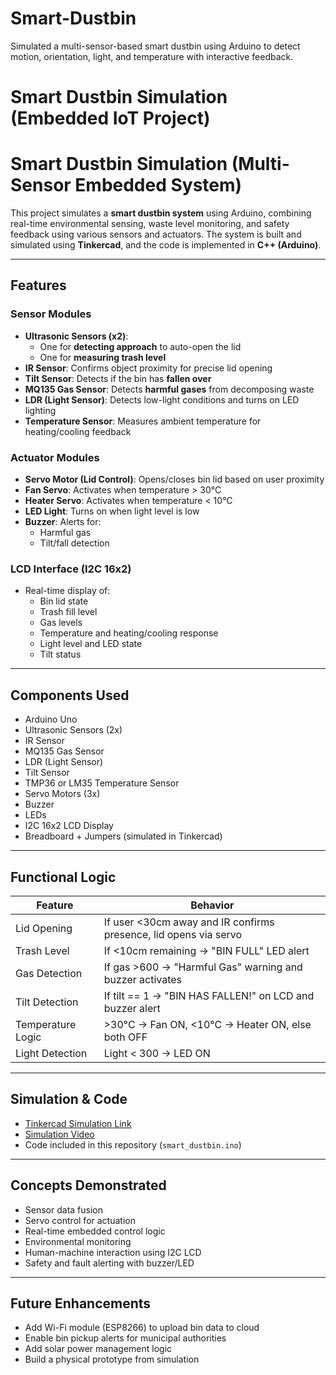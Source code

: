 # Smart-Dustbin
Simulated a multi-sensor-based smart dustbin using Arduino to detect motion, orientation, light, and temperature with interactive feedback.
# Smart Dustbin Simulation (Embedded IoT Project)
# Smart Dustbin Simulation (Multi-Sensor Embedded System)

This project simulates a **smart dustbin system** using Arduino, combining real-time environmental sensing, waste level monitoring, and safety feedback using various sensors and actuators. The system is built and simulated using **Tinkercad**, and the code is implemented in **C++ (Arduino)**.

---

## Features

### Sensor Modules
- **Ultrasonic Sensors (x2)**:  
  - One for **detecting approach** to auto-open the lid  
  - One for **measuring trash level**
- **IR Sensor**: Confirms object proximity for precise lid opening
- **Tilt Sensor**: Detects if the bin has **fallen over**
- **MQ135 Gas Sensor**: Detects **harmful gases** from decomposing waste
- **LDR (Light Sensor)**: Detects low-light conditions and turns on LED lighting
- **Temperature Sensor**: Measures ambient temperature for heating/cooling feedback

### Actuator Modules
- **Servo Motor (Lid Control)**: Opens/closes bin lid based on user proximity
- **Fan Servo**: Activates when temperature > 30°C
- **Heater Servo**: Activates when temperature < 10°C
- **LED Light**: Turns on when light level is low
- **Buzzer**: Alerts for:
  - Harmful gas
  - Tilt/fall detection

### LCD Interface (I2C 16x2)
- Real-time display of:
  - Bin lid state
  - Trash fill level
  - Gas levels
  - Temperature and heating/cooling response
  - Light level and LED state
  - Tilt status

---

## Components Used

- Arduino Uno
- Ultrasonic Sensors (2x)
- IR Sensor
- MQ135 Gas Sensor
- LDR (Light Sensor)
- Tilt Sensor
- TMP36 or LM35 Temperature Sensor
- Servo Motors (3x)
- Buzzer
- LEDs
- I2C 16x2 LCD Display
- Breadboard + Jumpers (simulated in Tinkercad)

---

## Functional Logic

| Feature             | Behavior                                                                 |
|---------------------|--------------------------------------------------------------------------|
| Lid Opening         | If user <30cm away and IR confirms presence, lid opens via servo        |
| Trash Level         | If <10cm remaining → "BIN FULL" LED alert                               |
| Gas Detection       | If gas >600 → "Harmful Gas" warning and buzzer activates                |
| Tilt Detection      | If tilt == 1 → "BIN HAS FALLEN!" on LCD and buzzer alert                |
| Temperature Logic   | >30°C → Fan ON, <10°C → Heater ON, else both OFF                        |
| Light Detection     | Light < 300 → LED ON                                                    |

---

## Simulation & Code

- [Tinkercad Simulation Link](https://www.tinkercad.com/things/bGz5uPH024A/editel?returnTo=%2Fdashboard&sharecode=_XlnP6aowTnA_ldBu66A92KBQwnj_nQMWEK9LOenr80)
- [Simulation Video](https://drive.google.com/file/d/1Qu_DzZt6DtZ1tAffLEceqxBBSKHJc7V1/view?usp=sharing)
- Code included in this repository (`smart_dustbin.ino`)

---

## Concepts Demonstrated

- Sensor data fusion
- Servo control for actuation
- Real-time embedded control logic
- Environmental monitoring
- Human-machine interaction using I2C LCD
- Safety and fault alerting with buzzer/LED

---

## Future Enhancements

- Add Wi-Fi module (ESP8266) to upload bin data to cloud
- Enable bin pickup alerts for municipal authorities
- Add solar power management logic
- Build a physical prototype from simulation


